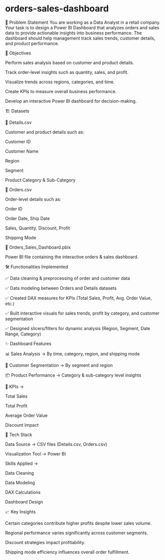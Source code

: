 # orders-sales-dashboard
📘 Problem Statement
You are working as a Data Analyst in a retail company. Your task is to design a Power BI Dashboard that analyzes orders and sales data to provide actionable insights into business performance. The dashboard should help management track sales trends, customer details, and product performance.

🧱 Objectives

Perform sales analysis based on customer and product details.

Track order-level insights such as quantity, sales, and profit.

Visualize trends across regions, categories, and time.

Create KPIs to measure overall business performance.

Develop an interactive Power BI dashboard for decision-making.

🏗️ Datasets

📂 Details.csv

Customer and product details such as:

Customer ID

Customer Name

Region

Segment

Product Category & Sub-Category

📂 Orders.csv

Order-level details such as:

Order ID

Order Date, Ship Date

Sales, Quantity, Discount, Profit

Shipping Mode

📂 Orders_Sales_Dashboard.pbix

Power BI file containing the interactive orders & sales dashboard.

🛠️ Functionalities Implemented

✅ Data cleaning & preprocessing of order and customer data

✅ Data modeling between Orders and Details datasets

✅ Created DAX measures for KPIs (Total Sales, Profit, Avg. Order Value, etc.)

✅ Built interactive visuals for sales trends, profit by category, and customer segmentation

✅ Designed slicers/filters for dynamic analysis (Region, Segment, Date Range, Category)

✨ Dashboard Features

📊 Sales Analysis → By time, category, region, and shipping mode

👥 Customer Segmentation → By segment and region

📦 Product Performance → Category & sub-category level insights

📌 KPIs →

Total Sales

Total Profit

Average Order Value

Discount Impact

📌 Tech Stack

Data Source → CSV files (Details.csv, Orders.csv)

Visualization Tool → Power BI

Skills Applied →

Data Cleaning

Data Modeling

DAX Calculations

Dashboard Design

📈 Key Insights

Certain categories contribute higher profits despite lower sales volume.

Regional performance varies significantly across customer segments.

Discount strategies impact profitability.

Shipping mode efficiency influences overall order fulfillment.
